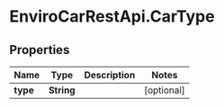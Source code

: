 # EnviroCarRestApi.CarType

## Properties
Name | Type | Description | Notes
------------ | ------------- | ------------- | -------------
**type** | **String** |  | [optional] 
